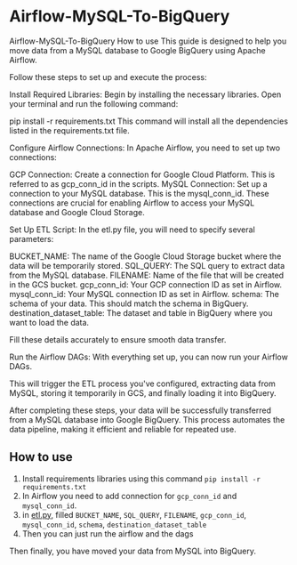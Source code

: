 # Airflow-MySQL-To-BigQuery


Airflow-MySQL-To-BigQuery
How to use
This guide is designed to help you move data from a MySQL database to Google BigQuery using Apache Airflow. 

Follow these steps to set up and execute the process:

Install Required Libraries: Begin by installing the necessary libraries. Open your terminal and run the following command:

pip install -r requirements.txt
This command will install all the dependencies listed in the requirements.txt file.

Configure Airflow Connections: In Apache Airflow, you need to set up two connections:

GCP Connection: Create a connection for Google Cloud Platform. This is referred to as gcp_conn_id in the scripts.
MySQL Connection: Set up a connection to your MySQL database. This is the mysql_conn_id.
These connections are crucial for enabling Airflow to access your MySQL database and Google Cloud Storage.

Set Up ETL Script: In the etl.py file, you will need to specify several parameters:

BUCKET_NAME: The name of the Google Cloud Storage bucket where the data will be temporarily stored.
SQL_QUERY: The SQL query to extract data from the MySQL database.
FILENAME: Name of the file that will be created in the GCS bucket.
gcp_conn_id: Your GCP connection ID as set in Airflow.
mysql_conn_id: Your MySQL connection ID as set in Airflow.
schema: The schema of your data. This should match the schema in BigQuery.
destination_dataset_table: The dataset and table in BigQuery where you want to load the data.

Fill these details accurately to ensure smooth data transfer.

Run the Airflow DAGs: With everything set up, you can now run your Airflow DAGs. 

This will trigger the ETL process you've configured, extracting data from MySQL, storing it temporarily in GCS, and finally loading it into BigQuery.

After completing these steps, your data will be successfully transferred from a MySQL database into Google BigQuery. 
This process automates the data pipeline, making it efficient and reliable for repeated use.
























## How to use

1. Install requirements libraries using this command ```pip install -r requirements.txt```
2. In Airflow you need to add connection for ```gcp_conn_id``` and ```mysql_conn_id```. 
3. in [etl.py](etl.py), filled ```BUCKET_NAME```, ```SQL_QUERY```, ```FILENAME```, ```gcp_conn_id```, ```mysql_conn_id```, ```schema```, ```destination_dataset_table```
4. Then you can just run the airflow and the dags

Then finally, you have moved your data from MySQL into BigQuery.